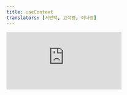 ```yaml
---
title: useContext
translators: [서민택, 고석영, 이나령]
---
```


<iframe 
  style={{aspectRatio: 1.7778, width: '100%'}} 
  src="https://www.youtube.com/embed/playlist?list=PLjQV3hketAJkh6BEl0n4PDS_2fBd0cS9v&index=39"
  title="YouTube video player" 
  frameBorder="0" 
/>

<Intro>

`useContext` is a React Hook that lets you read and subscribe to [context](/learn/passing-data-deeply-with-context) from your component.
<Trans>`useContext`는 컴포넌트에서 [context](/learn/passing-data-deeply-with-context)를 읽고 구독할 수 있게 해주는 React Hook입니다.</Trans>

```js
const value = useContext(SomeContext)
```

</Intro>

<InlineToc />

---

## Reference<Trans>참조</Trans> {/*reference*/}

### `useContext(SomeContext)` {/*usecontext*/}

Call `useContext` at the top level of your component to read and subscribe to [context.](/learn/passing-data-deeply-with-context)
<Trans>컴포넌트의 최상위 레벨에서 `useContext`를 호출하여 [context](/learn/passing-data-deeply-with-context)를 읽고 구독합니다.</Trans>

```js
import { useContext } from 'react';

function MyComponent() {
  const theme = useContext(ThemeContext);
  // ...
```

[See more examples below.](#usage)
<Trans>[아래에서 더 많은 예시를 확인하세요.](#usage)</Trans>

#### Parameters<Trans>매개변수</Trans> {/*parameters*/}

* `SomeContext`: The context that you've previously created with [`createContext`](/reference/react/createContext). The context itself does not hold the information, it only represents the kind of information you can provide or read from components.
<Trans>`context`: 이전에 [`createContext`](/reference/react/createContext)로 생성한 context입니다. context 자체는 정보를 보유하지 않으며, 컴포넌트에서 제공하거나 읽을 수 있는 정보의 종류를 나타낼 뿐입니다.</Trans>

#### Returns<Trans>반환값</Trans> {/*returns*/}

`useContext` returns the context value for the calling component. It is determined as the `value` passed to the closest `SomeContext.Provider` above the calling component in the tree. If there is no such provider, then the returned value will be the `defaultValue` you have passed to [`createContext`](/reference/react/createContext) for that context. The returned value is always up-to-date. React automatically re-renders components that read some context if it changes.
<Trans>`useContext`는 호출하는 컴포넌트에 대한 context 값을 반환합니다. 이 값은 호출한 컴포넌트에서 트리상 위에 있는 가장 가까운 `SomeContext.Provider`에 전달된 `value`입니다. 이러한 provider가 없는 경우 반환되는 값은 해당 context에 대해 [`createContext`](/reference/react/createContext)에 전달한 `defaultValue`가 됩니다. 반환된 값은 항상 최신 값입니다. React는 context가 변경되면 context를 읽는 컴포넌트를 자동으로 리렌더링합니다.</Trans>

#### Caveats<Trans>주의사항</Trans> {/*caveats*/}

* `useContext()` call in a component is not affected by providers returned from the *same* component. The corresponding `<Context.Provider>` **needs to be *above*** the component doing the `useContext()` call.
<Trans>컴포넌트의 `useContext()` 호출은 *동일한* 컴포넌트에서 반환된 provider의 영향을 받지 않습니다. 해당 `<Context.Provider>`는 반드시 `useContext()` 호출을 수행하는 **컴포넌트의 *위*에 있어야 합니다.**</Trans>

* React **automatically re-renders** all the children that use a particular context starting from the provider that receives a different `value`. The previous and the next values are compared with the [`Object.is`](https://developer.mozilla.org/en-US/docs/Web/JavaScript/Reference/Global_Objects/Object/is) comparison. Skipping re-renders with [`memo`](/reference/react/memo) does not prevent the children receiving fresh context values.
<Trans>React는 변경된 `value`를 받는 provider부터 시작해서 해당 context를 사용하는 자식들에 대해서까지 전부 **자동으로 리렌더링**합니다. 이전 값과 다음 값은 [`Object.is`](https://developer.mozilla.org/ko/docs/Web/JavaScript/Reference/Global_Objects/Object/is)로 비교합니다. [`memo`](/reference/react/memo)로 리렌더링을 건너뛰어도 새로운 context 값을 수신하는 자식들을 막지는 못합니다.</Trans>

* If your build system produces duplicates modules in the output (which can happen with symlinks), this can break context. Passing something via context only works if `SomeContext` that you use to provide context and `SomeContext` that you use to read it are ***exactly* the same object**, as determined by a `===` comparison.
<Trans>빌드 시스템이 출력 결과에 중복 모듈을 생성하는 경우(심볼릭 링크를 사용하는 경우 발생할 수 있음) context가 손상될 수 있습니다. context를 통해 무언가를 전달하는 것은 `===` 비교에 의해 결정되는 것처럼 context를 제공하는 데 사용하는 `SomeContext`와 context를 읽는 데 사용하는 `SomeContext`가 ***정확하게* 동일한 객체**인 경우에만 작동합니다.</Trans>

---

## Usage<Trans>사용법</Trans> {/*usage*/}


### Passing data deeply into the tree<Trans>트리 깊숙이 데이터 전달하기</Trans> {/*passing-data-deeply-into-the-tree*/}

Call `useContext` at the top level of your component to read and subscribe to [context.](/learn/passing-data-deeply-with-context)
<Trans>컴포넌트의 최상위 레벨에서 `useContext`를 호출하여 [context](/learn/passing-data-deeply-with-context)를 읽고 구독합니다.</Trans>

```js [[2, 4, "theme"], [1, 4, "ThemeContext"]]
import { useContext } from 'react';

function Button() {
  const theme = useContext(ThemeContext);
  // ... 
```

`useContext` returns the <CodeStep step={2}>context value</CodeStep> for the <CodeStep step={1}>context</CodeStep> you passed. To determine the context value, React searches the component tree and finds **the closest context provider above** for that particular context.
<Trans>`useContext`는 전달한<CodeStep step={1}>**context**</CodeStep>에 대한 <CodeStep step={2}>**context 값**</CodeStep>을 반환합니다. context 값을 결정하기 위해 React는 컴포넌트 트리를 검색하고 특정 context에 대해 **위에서 가장 가까운 context provider**를 찾습니다.</Trans>

To pass context to a `Button`, wrap it or one of its parent components into the corresponding context provider:
<Trans>context를 `Button`에 전달하려면 해당 버튼 또는 상위 컴포넌트 중 하나를 해당 context provider로 감쌉니다:</Trans>

```js [[1, 3, "ThemeContext"], [2, 3, "\\"dark\\""], [1, 5, "ThemeContext"]]
function MyPage() {
  return (
    <ThemeContext.Provider value="dark">
      <Form />
    </ThemeContext.Provider>
  );
}

function Form() {
  // ... renders buttons inside ...
}
```

It doesn't matter how many layers of components there are between the provider and the `Button`. When a `Button` *anywhere* inside of `Form` calls `useContext(ThemeContext)`, it will receive `"dark"` as the value.
<Trans>provider와 `Button` 사이에 얼마나 많은 컴포넌트 레이어가 있는지는 중요하지 않습니다. `Form`내부의`Button`이 `useContext(ThemeContext)`를 호출하면 `"dark"`를 값으로 받습니다.</Trans>

<Pitfall>

`useContext()` always looks for the closest provider *above* the component that calls it. It searches upwards and **does not** consider providers in the component from which you're calling `useContext()`.
<Trans>`useContext()`는 항상 그것을 호출하는 컴포넌트 *위*의 가장 가까운 provider를 찾습니다. `useContext()`를 호출하는 컴포넌트 내의 provider는 **고려하지 않습니다.**</Trans>

</Pitfall>

<Sandpack>

```js
import { createContext, useContext } from 'react';

const ThemeContext = createContext(null);

export default function MyApp() {
  return (
    <ThemeContext.Provider value="dark">
      <Form />
    </ThemeContext.Provider>
  )
}

function Form() {
  return (
    <Panel title="Welcome">
      <Button>Sign up</Button>
      <Button>Log in</Button>
    </Panel>
  );
}

function Panel({ title, children }) {
  const theme = useContext(ThemeContext);
  const className = 'panel-' + theme;
  return (
    <section className={className}>
      <h1>{title}</h1>
      {children}
    </section>
  )
}

function Button({ children }) {
  const theme = useContext(ThemeContext);
  const className = 'button-' + theme;
  return (
    <button className={className}>
      {children}
    </button>
  );
}
```

```css
.panel-light,
.panel-dark {
  border: 1px solid black;
  border-radius: 4px;
  padding: 20px;
}
.panel-light {
  color: #222;
  background: #fff;
}

.panel-dark {
  color: #fff;
  background: rgb(23, 32, 42);
}

.button-light,
.button-dark {
  border: 1px solid #777;
  padding: 5px;
  margin-right: 10px;
  margin-top: 10px;
}

.button-dark {
  background: #222;
  color: #fff;
}

.button-light {
  background: #fff;
  color: #222;
}
```

</Sandpack>

---

### Updating data passed via context<Trans>context를 통해 전달된 데이터 업데이트하기</Trans> {/*updating-data-passed-via-context*/}

Often, you'll want the context to change over time. To update context, combine it with [state.](/reference/react/useState) Declare a state variable in the parent component, and pass the current state down as the <CodeStep step={2}>context value</CodeStep> to the provider.
<Trans>시간이 지남에 따라 context가 변경되기를 원하는 경우가 종종 있습니다. context를 업데이트하려면 [state](/reference/react/useState)와 결합해야 합니다. 부모 컴포넌트에 state 변수를 선언하고 현재 state를 <CodeStep step={2}>context 값</CodeStep>으로 provider에 전달합니다.</Trans>

```js {2} [[1, 4, "ThemeContext"], [2, 4, "theme"], [1, 11, "ThemeContext"]]
function MyPage() {
  const [theme, setTheme] = useState('dark');
  return (
    <ThemeContext.Provider value={theme}>
      <Form />
      <Button onClick={() => {
        setTheme('light');
      }}>
        Switch to light theme
      </Button>
    </ThemeContext.Provider>
  );
}
```

Now any `Button` inside of the provider will receive the current `theme` value. If you call `setTheme` to update the `theme` value that you pass to the provider, all `Button` components will re-render with the new `'light'` value.
<Trans>이제 provider 내부의 모든 `Button`은 현재 `theme` 값을 받게 됩니다. provider에게 전달한 `theme` 값을 업데이트하기 위해 `setTheme`를 호출하면 모든 `Button` 컴포넌트가 새로운 `light` 값으로 리렌더링됩니다.</Trans>

<Recipes titleText="Examples of updating context" titleId="examples-basic" translatedTitle="context 업데이트 예시">

#### Updating a value via context<Trans>context를 통해 값 업데이트하기</Trans> {/*updating-a-value-via-context*/}

In this example, the `MyApp` component holds a state variable which is then passed to the `ThemeContext` provider. Checking the "Dark mode" checkbox updates the state. Changing the provided value re-renders all the components using that context.
<Trans>이 예제에서 `MyApp` 컴포넌트는 state 변수를 보유하고 있으며, 이 state 변수는 `ThemeContext` provider로 전달됩니다. "Dark mode" 체크박스를 선택하면 state가 업데이트됩니다. 제공된 값을 변경하면 해당 context를 사용하는 모든 컴포넌트가 리렌더링됩니다.</Trans>

<Sandpack>

```js
import { createContext, useContext, useState } from 'react';

const ThemeContext = createContext(null);

export default function MyApp() {
  const [theme, setTheme] = useState('light');
  return (
    <ThemeContext.Provider value={theme}>
      <Form />
      <label>
        <input
          type="checkbox"
          checked={theme === 'dark'}
          onChange={(e) => {
            setTheme(e.target.checked ? 'dark' : 'light')
          }}
        />
        Use dark mode
      </label>
    </ThemeContext.Provider>
  )
}

function Form({ children }) {
  return (
    <Panel title="Welcome">
      <Button>Sign up</Button>
      <Button>Log in</Button>
    </Panel>
  );
}

function Panel({ title, children }) {
  const theme = useContext(ThemeContext);
  const className = 'panel-' + theme;
  return (
    <section className={className}>
      <h1>{title}</h1>
      {children}
    </section>
  )
}

function Button({ children }) {
  const theme = useContext(ThemeContext);
  const className = 'button-' + theme;
  return (
    <button className={className}>
      {children}
    </button>
  );
}
```

```css
.panel-light,
.panel-dark {
  border: 1px solid black;
  border-radius: 4px;
  padding: 20px;
  margin-bottom: 10px;
}
.panel-light {
  color: #222;
  background: #fff;
}

.panel-dark {
  color: #fff;
  background: rgb(23, 32, 42);
}

.button-light,
.button-dark {
  border: 1px solid #777;
  padding: 5px;
  margin-right: 10px;
  margin-top: 10px;
}

.button-dark {
  background: #222;
  color: #fff;
}

.button-light {
  background: #fff;
  color: #222;
}
```

</Sandpack>

Note that `value="dark"` passes the `"dark"` string, but `value={theme}` passes the value of the JavaScript `theme` variable with [JSX curly braces.](/learn/javascript-in-jsx-with-curly-braces) Curly braces also let you pass context values that aren't strings.
<Trans>`value="dark"`는 `"dark"`문자열을 전달하지만 `value={theme}`는 [JSX 중괄호](/learn/javascript-in-jsx-with-curly-braces)를 사용하여 JavaScript `theme` 변수 값을 전달합니다. 중괄호를 사용하면 문자열이 아닌 context 값도 전달할 수 있습니다.</Trans>

<Solution />

#### Updating an object via context<Trans>context를 통해 객체 업데이트</Trans> {/*updating-an-object-via-context*/}

In this example, there is a `currentUser` state variable which holds an object. You combine `{ currentUser, setCurrentUser }` into a single object and pass it down through the context inside the `value={}`. This lets any component below, such as `LoginButton`, read both `currentUser` and `setCurrentUser`, and then call `setCurrentUser` when needed.
<Trans>이번 예제에는 객체를 보관하는 `currentUser` state 변수가 있습니다. `{ currentUser, setCurrentUser }`를 하나의 객체로 결합하고 `value={}` 내부의 context를 통해 전달합니다. 이렇게 하면 `LoginButton`과 같은 자식으로 가지고 있는 모든 컴포넌트가 `currentUser`와 `setCurrentUser`를 모두 읽은 다음 필요할 때 `setCurrentUser`를 호출할 수 있습니다.</Trans>

<Sandpack>

```js
import { createContext, useContext, useState } from 'react';

const CurrentUserContext = createContext(null);

export default function MyApp() {
  const [currentUser, setCurrentUser] = useState(null);
  return (
    <CurrentUserContext.Provider
      value={{
        currentUser,
        setCurrentUser
      }}
    >
      <Form />
    </CurrentUserContext.Provider>
  );
}

function Form({ children }) {
  return (
    <Panel title="Welcome">
      <LoginButton />
    </Panel>
  );
}

function LoginButton() {
  const {
    currentUser,
    setCurrentUser
  } = useContext(CurrentUserContext);

  if (currentUser !== null) {
    return <p>You logged in as {currentUser.name}.</p>;
  }

  return (
    <Button onClick={() => {
      setCurrentUser({ name: 'Advika' })
    }}>Log in as Advika</Button>
  );
}

function Panel({ title, children }) {
  return (
    <section className="panel">
      <h1>{title}</h1>
      {children}
    </section>
  )
}

function Button({ children, onClick }) {
  return (
    <button className="button" onClick={onClick}>
      {children}
    </button>
  );
}
```

```css
label {
  display: block;
}

.panel {
  border: 1px solid black;
  border-radius: 4px;
  padding: 20px;
  margin-bottom: 10px;
}

.button {
  border: 1px solid #777;
  padding: 5px;
  margin-right: 10px;
  margin-top: 10px;
}
```

</Sandpack>

<Solution />

#### Multiple contexts<Trans>다중 context</Trans> {/*multiple-contexts*/}

In this example, there are two independent contexts. `ThemeContext` provides the current theme, which is a string, while `CurrentUserContext` holds the object representing the current user.
<Trans>이 예제에는 두 개의 독립적인 context가 있습니다. `ThemeContext`는 문자열인 현재 테마를 제공하고 `CurrentUserContext`는 현재 사용자를 나타내는 객체를 보유합니다.</Trans>

<Sandpack>

```js
import { createContext, useContext, useState } from 'react';

const ThemeContext = createContext(null);
const CurrentUserContext = createContext(null);

export default function MyApp() {
  const [theme, setTheme] = useState('light');
  const [currentUser, setCurrentUser] = useState(null);
  return (
    <ThemeContext.Provider value={theme}>
      <CurrentUserContext.Provider
        value={{
          currentUser,
          setCurrentUser
        }}
      >
        <WelcomePanel />
        <label>
          <input
            type="checkbox"
            checked={theme === 'dark'}
            onChange={(e) => {
              setTheme(e.target.checked ? 'dark' : 'light')
            }}
          />
          Use dark mode
        </label>
      </CurrentUserContext.Provider>
    </ThemeContext.Provider>
  )
}

function WelcomePanel({ children }) {
  const {currentUser} = useContext(CurrentUserContext);
  return (
    <Panel title="Welcome">
      {currentUser !== null ?
        <Greeting /> :
        <LoginForm />
      }
    </Panel>
  );
}

function Greeting() {
  const {currentUser} = useContext(CurrentUserContext);
  return (
    <p>You logged in as {currentUser.name}.</p>
  )
}

function LoginForm() {
  const {setCurrentUser} = useContext(CurrentUserContext);
  const [firstName, setFirstName] = useState('');
  const [lastName, setLastName] = useState('');
  const canLogin = firstName.trim() !== '' && lastName.trim() !== '';
  return (
    <>
      <label>
        First name{': '}
        <input
          required
          value={firstName}
          onChange={e => setFirstName(e.target.value)}
        />
      </label>
      <label>
        Last name{': '}
        <input
        required
          value={lastName}
          onChange={e => setLastName(e.target.value)}
        />
      </label>
      <Button
        disabled={!canLogin}
        onClick={() => {
          setCurrentUser({
            name: firstName + ' ' + lastName
          });
        }}
      >
        Log in
      </Button>
      {!canLogin && <i>Fill in both fields.</i>}
    </>
  );
}

function Panel({ title, children }) {
  const theme = useContext(ThemeContext);
  const className = 'panel-' + theme;
  return (
    <section className={className}>
      <h1>{title}</h1>
      {children}
    </section>
  )
}

function Button({ children, disabled, onClick }) {
  const theme = useContext(ThemeContext);
  const className = 'button-' + theme;
  return (
    <button
      className={className}
      disabled={disabled}
      onClick={onClick}
    >
      {children}
    </button>
  );
}
```

```css
label {
  display: block;
}

.panel-light,
.panel-dark {
  border: 1px solid black;
  border-radius: 4px;
  padding: 20px;
  margin-bottom: 10px;
}
.panel-light {
  color: #222;
  background: #fff;
}

.panel-dark {
  color: #fff;
  background: rgb(23, 32, 42);
}

.button-light,
.button-dark {
  border: 1px solid #777;
  padding: 5px;
  margin-right: 10px;
  margin-top: 10px;
}

.button-dark {
  background: #222;
  color: #fff;
}

.button-light {
  background: #fff;
  color: #222;
}
```

</Sandpack>

<Solution />

#### Extracting providers to a component<Trans>단일 컴포넌트로 providers 추출하기</Trans> {/*extracting-providers-to-a-component*/}

As your app grows, it is expected that you'll have a "pyramid" of contexts closer to the root of your app. There is nothing wrong with that. However, if you dislike the nesting aesthetically, you can extract the providers into a single component. In this example, `MyProviders` hides the "plumbing" and renders the children passed to it inside the necessary providers. Note that the `theme` and `setTheme` state is needed in `MyApp` itself, so `MyApp` still owns that piece of the state.
<Trans>앱이 커짐에 따라 루트에 더 가까운 context “피라미드”를 갖게 될 것으로 예상됩니다. 이는 잘못된 것이 아닙니다. 하지만 중첩이 미적으로 마음에 들지 않는다면 provider를 단일 컴포넌트로 추출할 수 있습니다. 이 예제에서 `MyProviders`는 "파이프라인"을 숨기고 필요한 provider 내부에 전달된 자식들을 렌더링합니다. `theme` 및 `setTheme` state는 `MyApp` 자체에 필요하므로 `MyApp`은 여전히 해당 state의 일부를 가지고 있다는 점에 유의하세요.</Trans>

<Sandpack>

```js
import { createContext, useContext, useState } from 'react';

const ThemeContext = createContext(null);
const CurrentUserContext = createContext(null);

export default function MyApp() {
  const [theme, setTheme] = useState('light');
  return (
    <MyProviders theme={theme} setTheme={setTheme}>
      <WelcomePanel />
      <label>
        <input
          type="checkbox"
          checked={theme === 'dark'}
          onChange={(e) => {
            setTheme(e.target.checked ? 'dark' : 'light')
          }}
        />
        Use dark mode
      </label>
    </MyProviders>
  );
}

function MyProviders({ children, theme, setTheme }) {
  const [currentUser, setCurrentUser] = useState(null);
  return (
    <ThemeContext.Provider value={theme}>
      <CurrentUserContext.Provider
        value={{
          currentUser,
          setCurrentUser
        }}
      >
        {children}
      </CurrentUserContext.Provider>
    </ThemeContext.Provider>
  );
}

function WelcomePanel({ children }) {
  const {currentUser} = useContext(CurrentUserContext);
  return (
    <Panel title="Welcome">
      {currentUser !== null ?
        <Greeting /> :
        <LoginForm />
      }
    </Panel>
  );
}

function Greeting() {
  const {currentUser} = useContext(CurrentUserContext);
  return (
    <p>You logged in as {currentUser.name}.</p>
  )
}

function LoginForm() {
  const {setCurrentUser} = useContext(CurrentUserContext);
  const [firstName, setFirstName] = useState('');
  const [lastName, setLastName] = useState('');
  const canLogin = firstName !== '' && lastName !== '';
  return (
    <>
      <label>
        First name{': '}
        <input
          required
          value={firstName}
          onChange={e => setFirstName(e.target.value)}
        />
      </label>
      <label>
        Last name{': '}
        <input
        required
          value={lastName}
          onChange={e => setLastName(e.target.value)}
        />
      </label>
      <Button
        disabled={!canLogin}
        onClick={() => {
          setCurrentUser({
            name: firstName + ' ' + lastName
          });
        }}
      >
        Log in
      </Button>
      {!canLogin && <i>Fill in both fields.</i>}
    </>
  );
}

function Panel({ title, children }) {
  const theme = useContext(ThemeContext);
  const className = 'panel-' + theme;
  return (
    <section className={className}>
      <h1>{title}</h1>
      {children}
    </section>
  )
}

function Button({ children, disabled, onClick }) {
  const theme = useContext(ThemeContext);
  const className = 'button-' + theme;
  return (
    <button
      className={className}
      disabled={disabled}
      onClick={onClick}
    >
      {children}
    </button>
  );
}
```

```css
label {
  display: block;
}

.panel-light,
.panel-dark {
  border: 1px solid black;
  border-radius: 4px;
  padding: 20px;
  margin-bottom: 10px;
}
.panel-light {
  color: #222;
  background: #fff;
}

.panel-dark {
  color: #fff;
  background: rgb(23, 32, 42);
}

.button-light,
.button-dark {
  border: 1px solid #777;
  padding: 5px;
  margin-right: 10px;
  margin-top: 10px;
}

.button-dark {
  background: #222;
  color: #fff;
}

.button-light {
  background: #fff;
  color: #222;
}
```

</Sandpack>

<Solution />

#### Scaling up with context and a reducer<Trans>context와 reducer를 통한 확장</Trans> {/*scaling-up-with-context-and-a-reducer*/}

In larger apps, it is common to combine context with a [reducer](/reference/react/useReducer) to extract the logic related to some state out of components. In this example, all the "wiring" is hidden in the `TasksContext.js`, which contains a reducer and two separate contexts.
<Trans>더 큰 앱에서는 context를 [reducer](/reference/react/useReducer)와 결합하여 컴포넌트에서 특정 state와 관련된 로직을 추출하는 것이 일반적입니다. 이 예제에서는 모든 "연결선"이 Reudcer와 두 개의 개별 context가 포함된 `TasksContext.js`에 숨겨져 있습니다.</Trans>

Read a [full walkthrough](/learn/scaling-up-with-reducer-and-context) of this example.
<Trans>이 예시에 대한 [전체 안내](/learn/scaling-up-with-reducer-and-context)를 읽어보세요.</Trans>

<Sandpack>

```js src/App.js
import AddTask from './AddTask.js';
import TaskList from './TaskList.js';
import { TasksProvider } from './TasksContext.js';

export default function TaskApp() {
  return (
    <TasksProvider>
      <h1>Day off in Kyoto</h1>
      <AddTask />
      <TaskList />
    </TasksProvider>
  );
}
```

```js src/TasksContext.js
import { createContext, useContext, useReducer } from 'react';

const TasksContext = createContext(null);

const TasksDispatchContext = createContext(null);

export function TasksProvider({ children }) {
  const [tasks, dispatch] = useReducer(
    tasksReducer,
    initialTasks
  );

  return (
    <TasksContext.Provider value={tasks}>
      <TasksDispatchContext.Provider value={dispatch}>
        {children}
      </TasksDispatchContext.Provider>
    </TasksContext.Provider>
  );
}

export function useTasks() {
  return useContext(TasksContext);
}

export function useTasksDispatch() {
  return useContext(TasksDispatchContext);
}

function tasksReducer(tasks, action) {
  switch (action.type) {
    case 'added': {
      return [...tasks, {
        id: action.id,
        text: action.text,
        done: false
      }];
    }
    case 'changed': {
      return tasks.map(t => {
        if (t.id === action.task.id) {
          return action.task;
        } else {
          return t;
        }
      });
    }
    case 'deleted': {
      return tasks.filter(t => t.id !== action.id);
    }
    default: {
      throw Error('Unknown action: ' + action.type);
    }
  }
}

const initialTasks = [
  { id: 0, text: 'Philosopher’s Path', done: true },
  { id: 1, text: 'Visit the temple', done: false },
  { id: 2, text: 'Drink matcha', done: false }
];
```

```js src/AddTask.js
import { useState, useContext } from 'react';
import { useTasksDispatch } from './TasksContext.js';

export default function AddTask() {
  const [text, setText] = useState('');
  const dispatch = useTasksDispatch();
  return (
    <>
      <input
        placeholder="Add task"
        value={text}
        onChange={e => setText(e.target.value)}
      />
      <button onClick={() => {
        setText('');
        dispatch({
          type: 'added',
          id: nextId++,
          text: text,
        }); 
      }}>Add</button>
    </>
  );
}

let nextId = 3;
```

```js src/TaskList.js
import { useState, useContext } from 'react';
import { useTasks, useTasksDispatch } from './TasksContext.js';

export default function TaskList() {
  const tasks = useTasks();
  return (
    <ul>
      {tasks.map(task => (
        <li key={task.id}>
          <Task task={task} />
        </li>
      ))}
    </ul>
  );
}

function Task({ task }) {
  const [isEditing, setIsEditing] = useState(false);
  const dispatch = useTasksDispatch();
  let taskContent;
  if (isEditing) {
    taskContent = (
      <>
        <input
          value={task.text}
          onChange={e => {
            dispatch({
              type: 'changed',
              task: {
                ...task,
                text: e.target.value
              }
            });
          }} />
        <button onClick={() => setIsEditing(false)}>
          Save
        </button>
      </>
    );
  } else {
    taskContent = (
      <>
        {task.text}
        <button onClick={() => setIsEditing(true)}>
          Edit
        </button>
      </>
    );
  }
  return (
    <label>
      <input
        type="checkbox"
        checked={task.done}
        onChange={e => {
          dispatch({
            type: 'changed',
            task: {
              ...task,
              done: e.target.checked
            }
          });
        }}
      />
      {taskContent}
      <button onClick={() => {
        dispatch({
          type: 'deleted',
          id: task.id
        });
      }}>
        Delete
      </button>
    </label>
  );
}
```

```css
button { margin: 5px; }
li { list-style-type: none; }
ul, li { margin: 0; padding: 0; }
```

</Sandpack>

<Solution />

</Recipes>

---

### Specifying a fallback default value<Trans>fallback 기본값 지정하기</Trans> {/*specifying-a-fallback-default-value*/}

If React can't find any providers of that particular <CodeStep step={1}>context</CodeStep> in the parent tree, the context value returned by `useContext()` will be equal to the <CodeStep step={3}>default value</CodeStep> that you specified when you [created that context](/reference/react/createContext):
<Trans>React가 부모 트리에서 특정 <CodeStep step={1}>context</CodeStep>의 provider들을 찾을 수 없는 경우, `useContext()`가 반환하는 context 값은 [해당 context를 생성](/reference/react/createContext)할 때 지정한 <CodeStep step={3}>기본값</CodeStep>과 동일합니다:</Trans>

```js [[1, 1, "ThemeContext"], [3, 1, "null"]]
const ThemeContext = createContext(null);
```

The default value **never changes**. If you want to update context, use it with state as [described above.](#updating-data-passed-via-context)
<Trans>기본값은 **절대 변경되지 않습니다**. context를 업데이트하려면 [앞서 설명된 대로](#updating-data-passed-via-context) state를 사용하세요.</Trans>

Often, instead of `null`, there is some more meaningful value you can use as a default, for example:
<Trans>`null` 대신 기본값으로 사용할 수 있는 더 의미 있는 값이 있는 경우가 많습니다, 예를 들어:</Trans>

```js [[1, 1, "ThemeContext"], [3, 1, "light"]]
const ThemeContext = createContext('light');
```

This way, if you accidentally render some component without a corresponding provider, it won't break. This also helps your components work well in a test environment without setting up a lot of providers in the tests.
<Trans>이렇게 하면 실수로 해당 provider 없이 일부 컴포넌트를 렌더링해도 중단되지 않습니다. 또한 테스트 환경에서 많은 provider를 설정하지 않고도 컴포넌트가 테스트 환경에서 잘 작동하는 데 도움이 됩니다.</Trans>

In the example below, the "Toggle theme" button is always light because it's **outside any theme context provider** and the default context theme value is `'light'`. Try editing the default theme to be `'dark'`.
<Trans>아래 예시에서 '테마 전환' 버튼은 **테마 context provider 외부에 있고** 기본 context 테마 값이 `'light'`이므로 항상 밝게 표시됩니다. 기본 테마를 `'dark'`으로 편집해 보세요.</Trans>

<Sandpack>

```js
import { createContext, useContext, useState } from 'react';

const ThemeContext = createContext('light');

export default function MyApp() {
  const [theme, setTheme] = useState('light');
  return (
    <>
      <ThemeContext.Provider value={theme}>
        <Form />
      </ThemeContext.Provider>
      <Button onClick={() => {
        setTheme(theme === 'dark' ? 'light' : 'dark');
      }}>
        Toggle theme
      </Button>
    </>
  )
}

function Form({ children }) {
  return (
    <Panel title="Welcome">
      <Button>Sign up</Button>
      <Button>Log in</Button>
    </Panel>
  );
}

function Panel({ title, children }) {
  const theme = useContext(ThemeContext);
  const className = 'panel-' + theme;
  return (
    <section className={className}>
      <h1>{title}</h1>
      {children}
    </section>
  )
}

function Button({ children, onClick }) {
  const theme = useContext(ThemeContext);
  const className = 'button-' + theme;
  return (
    <button className={className} onClick={onClick}>
      {children}
    </button>
  );
}
```

```css
.panel-light,
.panel-dark {
  border: 1px solid black;
  border-radius: 4px;
  padding: 20px;
  margin-bottom: 10px;
}
.panel-light {
  color: #222;
  background: #fff;
}

.panel-dark {
  color: #fff;
  background: rgb(23, 32, 42);
}

.button-light,
.button-dark {
  border: 1px solid #777;
  padding: 5px;
  margin-right: 10px;
  margin-top: 10px;
}

.button-dark {
  background: #222;
  color: #fff;
}

.button-light {
  background: #fff;
  color: #222;
}
```

</Sandpack>

---

### Overriding context for a part of the tree<Trans>트리 일부에 대한 context 재정의하기</Trans> {/*overriding-context-for-a-part-of-the-tree*/}

You can override the context for a part of the tree by wrapping that part in a provider with a different value.
<Trans>트리의 일부분을 다른 값의 provider로 감싸 해당 부분에 대한 context를 재정의할 수 있습니다.</Trans>

```js {3,5}
<ThemeContext.Provider value="dark">
  ...
  <ThemeContext.Provider value="light">
    <Footer />
  </ThemeContext.Provider>
  ...
</ThemeContext.Provider>
```

You can nest and override providers as many times as you need.
<Trans>필요한 만큼 provider들을 중첩하고 재정의할 수 있습니다.</Trans>

<Recipes titleText="Examples of overriding context" translatedTitle="context 재정의 예시" >

#### Overriding a theme<Trans>테마 재정의하기</Trans> {/*overriding-a-theme*/}

Here, the button *inside* the `Footer` receives a different context value (`"light"`) than the buttons outside (`"dark"`).
<Trans>여기서 `Footer` *안쪽*의 버튼은 바깥쪽의 버튼(`”dark”`)과 다른 context 값(`”light”`)을 받습니다.</Trans>

<Sandpack>

```js
import { createContext, useContext } from 'react';

const ThemeContext = createContext(null);

export default function MyApp() {
  return (
    <ThemeContext.Provider value="dark">
      <Form />
    </ThemeContext.Provider>
  )
}

function Form() {
  return (
    <Panel title="Welcome">
      <Button>Sign up</Button>
      <Button>Log in</Button>
      <ThemeContext.Provider value="light">
        <Footer />
      </ThemeContext.Provider>
    </Panel>
  );
}

function Footer() {
  return (
    <footer>
      <Button>Settings</Button>
    </footer>
  );
}

function Panel({ title, children }) {
  const theme = useContext(ThemeContext);
  const className = 'panel-' + theme;
  return (
    <section className={className}>
      {title && <h1>{title}</h1>}
      {children}
    </section>
  )
}

function Button({ children }) {
  const theme = useContext(ThemeContext);
  const className = 'button-' + theme;
  return (
    <button className={className}>
      {children}
    </button>
  );
}
```

```css
footer {
  margin-top: 20px;
  border-top: 1px solid #aaa;
}

.panel-light,
.panel-dark {
  border: 1px solid black;
  border-radius: 4px;
  padding: 20px;
}
.panel-light {
  color: #222;
  background: #fff;
}

.panel-dark {
  color: #fff;
  background: rgb(23, 32, 42);
}

.button-light,
.button-dark {
  border: 1px solid #777;
  padding: 5px;
  margin-right: 10px;
  margin-top: 10px;
}

.button-dark {
  background: #222;
  color: #fff;
}

.button-light {
  background: #fff;
  color: #222;
}
```

</Sandpack>

<Solution />

#### Automatically nested headings<Trans>자동으로 중첩되는 제목</Trans> {/*automatically-nested-headings*/}

You can "accumulate" information when you nest context providers. In this example, the `Section` component keeps track of the `LevelContext` which specifies the depth of the section nesting. It reads the `LevelContext` from the parent section, and provides the `LevelContext` number increased by one to its children. As a result, the `Heading` component can automatically decide which of the `<h1>`, `<h2>`, `<h3>`, ..., tags to use based on how many `Section` components it is nested inside of.
<Trans>context provider들을 중첩할 때 정보를 '누적'할 수 있습니다. 예시에서 `Section` 컴포넌트는 섹션 중첩의 깊이를 지정하는 `LevelContext`를 추적합니다. 이 컴포넌트는 부모 섹션에서 `LevelContext`를 읽고, 그 자식에게 1씩 증가한 `LevelContext` 숫자를 제공합니다. 그 결과, `Heading` 컴포넌트는 `<h1>`, `<h2>`, `<h3>`, ..., 태그 중 몇 개의 `Section` 컴포넌트 안에 중첩되어 있는지에 따라 어떤 태그를 사용할지 자동으로 결정할 수 있습니다.</Trans>

Read a [detailed walkthrough](/learn/passing-data-deeply-with-context) of this example.
<Trans>예시에 대한 [전체 안내](/learn/passing-data-deeply-with-context)를 읽어보세요.</Trans>

<Sandpack>

```js
import Heading from './Heading.js';
import Section from './Section.js';

export default function Page() {
  return (
    <Section>
      <Heading>Title</Heading>
      <Section>
        <Heading>Heading</Heading>
        <Heading>Heading</Heading>
        <Heading>Heading</Heading>
        <Section>
          <Heading>Sub-heading</Heading>
          <Heading>Sub-heading</Heading>
          <Heading>Sub-heading</Heading>
          <Section>
            <Heading>Sub-sub-heading</Heading>
            <Heading>Sub-sub-heading</Heading>
            <Heading>Sub-sub-heading</Heading>
          </Section>
        </Section>
      </Section>
    </Section>
  );
}
```

```js src/Section.js
import { useContext } from 'react';
import { LevelContext } from './LevelContext.js';

export default function Section({ children }) {
  const level = useContext(LevelContext);
  return (
    <section className="section">
      <LevelContext.Provider value={level + 1}>
        {children}
      </LevelContext.Provider>
    </section>
  );
}
```

```js src/Heading.js
import { useContext } from 'react';
import { LevelContext } from './LevelContext.js';

export default function Heading({ children }) {
  const level = useContext(LevelContext);
  switch (level) {
    case 0:
      throw Error('Heading must be inside a Section!');
    case 1:
      return <h1>{children}</h1>;
    case 2:
      return <h2>{children}</h2>;
    case 3:
      return <h3>{children}</h3>;
    case 4:
      return <h4>{children}</h4>;
    case 5:
      return <h5>{children}</h5>;
    case 6:
      return <h6>{children}</h6>;
    default:
      throw Error('Unknown level: ' + level);
  }
}
```

```js src/LevelContext.js
import { createContext } from 'react';

export const LevelContext = createContext(0);
```

```css
.section {
  padding: 10px;
  margin: 5px;
  border-radius: 5px;
  border: 1px solid #aaa;
}
```

</Sandpack>

<Solution />

</Recipes>

---

### Optimizing re-renders when passing objects and functions<Trans>객체 및 함수 전달 시 리렌더링 최적화</Trans> {/*optimizing-re-renders-when-passing-objects-and-functions*/}

You can pass any values via context, including objects and functions.
<Trans>context를 통해 객체와 함수를 포함한 모든 값을 전달할 수 있습니다.</Trans>

```js [[2, 10, "{ currentUser, login }"]] 
function MyApp() {
  const [currentUser, setCurrentUser] = useState(null);

  function login(response) {
    storeCredentials(response.credentials);
    setCurrentUser(response.user);
  }

  return (
    <AuthContext.Provider value={{ currentUser, login }}>
      <Page />
    </AuthContext.Provider>
  );
}
```

Here, the <CodeStep step={2}>context value</CodeStep> is a JavaScript object with two properties, one of which is a function. Whenever `MyApp` re-renders (for example, on a route update), this will be a *different* object pointing at a *different* function, so React will also have to re-render all components deep in the tree that call `useContext(AuthContext)`.
<Trans>여기서 <CodeStep step={2}>context 값</CodeStep>은 두 개의 프로퍼티를 가진 JavaScript 객체이며, 그 중 하나는 함수입니다. `MyApp`이 리렌더링할 때마다(예: 라우트 업데이트), 이것은 *다른* 함수를 가리키는 *다른* 객체가 될 것이므로 React는 `useContext(AuthContext)`를 호출하는 트리 깊숙한 곳의 모든 컴포넌트도  리렌더링해야 합니다.</Trans>

In smaller apps, this is not a problem. However, there is no need to re-render them if the underlying data, like `currentUser`, has not changed. To help React take advantage of that fact, you may wrap the `login` function with [`useCallback`](/reference/react/useCallback) and wrap the object creation into [`useMemo`](/reference/react/useMemo). This is a performance optimization:
<Trans>소규모 앱에서는 문제가 되지 않습니다. 그러나 `currentUser`와 같은 기초 데이터가 변경되지 않았다면 리렌더링할 필요가 없습니다. React가 이 사실을 활용할 수 있도록 `login` 함수를 [`useCallback`](/reference/react/useCallback)으로 감싸고 객체 생성은 [`useMemo`](/reference/react/useMemo)로 감싸면 됩니다. 이것은 성능 최적화를 위한 것입니다:</Trans>

```js {6,9,11,14,17}
import { useCallback, useMemo } from 'react';

function MyApp() {
  const [currentUser, setCurrentUser] = useState(null);

  const login = useCallback((response) => {
    storeCredentials(response.credentials);
    setCurrentUser(response.user);
  }, []);

  const contextValue = useMemo(() => ({
    currentUser,
    login
  }), [currentUser, login]);

  return (
    <AuthContext.Provider value={contextValue}>
      <Page />
    </AuthContext.Provider>
  );
}
```

As a result of this change, even if `MyApp` needs to re-render, the components calling `useContext(AuthContext)` won't need to re-render unless `currentUser` has changed.
<Trans>이 변경으로 인해 `MyApp`이 리렌더링해야 하는 경우에도 `currentUser`가 변경되지 않는 한 `useContext(AuthProvider)`를 호출하는 컴포넌트는 리렌더링할 필요가 없습니다. </Trans>

Read more about [`useMemo`](/reference/react/useMemo#skipping-re-rendering-of-components) and [`useCallback`.](/reference/react/useCallback#skipping-re-rendering-of-components)
<Trans>[`useMemo`](/reference/react/useMemo#skipping-re-rendering-of-components) 및 [`useCallback`](/reference/react/useCallback#skipping-re-rendering-of-components)에 대해 더 읽어보세요.</Trans>

---

## Troubleshooting<Trans>문제 해결</Trans> {/*troubleshooting*/}

### My component doesn't see the value from my provider<Trans>컴포넌트가 provider의 값을 인식하지 못합니다</Trans> {/*my-component-doesnt-see-the-value-from-my-provider*/}
There are a few common ways that this can happen:
<Trans>이런 일이 발생하는 몇 가지 일반적인 경우가 있습니다:</Trans>

1. You're rendering `<SomeContext.Provider>` in the same component (or below) as where you're calling `useContext()`. Move `<SomeContext.Provider>` *above and outside* the component calling `useContext()`.
<Trans>`<SomeContext.Provider>`를 `useContext()`를 호출하는 컴포넌트 *위와 외부*로 이동합니다.</Trans>

2. You may have forgotten to wrap your component with `<SomeContext.Provider>`, or you might have put it in a different part of the tree than you thought. Check whether the hierarchy is right using [React DevTools.](/learn/react-developer-tools)
<Trans>컴포넌트를 `<SomeContext.Provider>`로 감싸는 것을 잊었거나 생각했던 것과 다른 트리 부분에 넣었을 수 있습니다. [React DevTools](/learn/react-developer-tools)를 사용하여 계층 구조가 올바른지 확인하세요.</Trans>

3. You might be running into some build issue with your tooling that causes `SomeContext` as seen from the providing component and `SomeContext` as seen by the reading component to be two different objects. This can happen if you use symlinks, for example. You can verify this by assigning them to globals like `window.SomeContext1` and `window.SomeContext2` and then checking whether `window.SomeContext1 === window.SomeContext2` in the console. If they're not the same, fix that issue on the build tool level.
<Trans>제공하는 컴포넌트에서 보는 `SomeContext` 와 읽는 컴포넌트에서 보는 `SomeContext`가 서로 다른 두 개의 객체가 되는 빌드 문제가 발생할 수 있습니다. 예를 들어, 심볼릭 링크를 사용하는 경우 이런 문제가 발생할 수 있습니다. 이를 확인하려면 `window.SomeContext1` 및 `window.SomeContext2`와 같이 전역에 할당하고 콘솔에서 `window.SomeContext1 === window.SomeContext2`인지 확인하면 됩니다. 동일하지 않은 경우 빌드 도구 수준에서 해당 문제를 해결해야 합니다.</Trans>

### I am always getting `undefined` from my context although the default value is different<Trans>기본값이 다른데도 context에서 항상 `undefined`만 얻습니다</Trans> {/*i-am-always-getting-undefined-from-my-context-although-the-default-value-is-different*/}

You might have a provider without a `value` in the tree:
<Trans>트리에 `value`가 없는 provider가 있을 수 있습니다:</Trans>

```js {1,2}
// 🚩 Doesn't work: no value prop
<ThemeContext.Provider>
   <Button />
</ThemeContext.Provider>
```

If you forget to specify `value`, it's like passing `value={undefined}`.
<Trans>`value`를 지정하는 것을 잊어버리면 `value={undefined}`를 전달하는 것과 같습니다.</Trans>

You may have also mistakingly used a different prop name by mistake:
<Trans>실수로 다른 prop 명을 사용했을 수도 있습니다:</Trans>

```js {1,2}
// 🚩 Doesn't work: prop should be called "value"
<ThemeContext.Provider theme={theme}>
   <Button />
</ThemeContext.Provider>
```

In both of these cases you should see a warning from React in the console. To fix them, call the prop `value`:
<Trans>이 두 가지 경우 모두 콘솔에서 React 경고가 표시될 것입니다. 이를 수정하려면 `value` prop을 호출하세요:</Trans>

```js {1,2}
// ✅ Passing the value prop
<ThemeContext.Provider value={theme}>
   <Button />
</ThemeContext.Provider>
```

Note that the [default value from your `createContext(defaultValue)` call](#specifying-a-fallback-default-value) is only used **if there is no matching provider above at all.** If there is a `<SomeContext.Provider value={undefined}>` component somewhere in the parent tree, the component calling `useContext(SomeContext)` *will* receive `undefined` as the context value.
<Trans>**[`createContext(defaultValue)` 호출의 기본값](#specifying-a-fallback-default-value)은 오직 위쪽에 일치하는 provider가 전혀 없는 경우**에만 적용된다는 점에 유의하세요. 부모 트리 어딘가에 `<SomeContext.Provider value={undefined}>` 컴포넌트가 있는 경우, `useContext(SomeContext)`를 호출하는 컴포넌트는 `undefined`를 context 값으로 *받습니다.*</Trans>